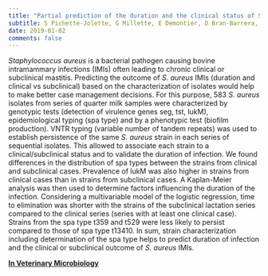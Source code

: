 ```yaml
---
title: "Partial prediction of the duration and the clinical status of Staphylococcus aureus bovine intramammary infections based on the phenotypic and genotypic analysis of isolates"
subtitle: S Pichette-Jolette, G Millette, E Demontier, D Bran-Barrera, M Cyrenne, C Ster, D Haine, G Keefe, F Malouin, JP Roy
date: 2019-01-02
comments: false
---
```


*Staphylococcus aureus* is a bacterial pathogen causing bovine intramammary
infections (IMIs) often leading to chronic clinical or subclinical mastitis.
Predicting the outcome of *S. aureus* IMIs (duration and clinical vs
subclinical) based on the characterization of isolates would help to make better
case management decisions.
For this purpose, 583 *S. aureus* isolates from series of quarter milk samples
were characterized by genotypic tests (detection of virulence genes seg, tst,
lukM), epidemiological typing (spa type) and by a phenotypic test (biofilm
production).
VNTR typing (variable number of tandem repeats) was used to establish
persistence of the same *S. aureus* strain in each series of sequential
isolates.
This allowed to associate each strain to a clinical/subclinical status and to
validate the duration of infection.
We found differences in the distribution of spa types between the strains from
clinical and subclinical cases.
Prevalence of lukM was also higher in strains from clinical cases than in
strains from subclinical cases.
A Kaplan-Meier analysis was then used to determine factors influencing the
duration of the infection.
Considering a multivariable model of the logistic regression, time to
elimination was shorter with the strains of the subclinical lactation series
compared to the clinical series (series with at least one clinical case).
Strains from the spa type t359 and t529 were less likely to persist compared to
those of spa type t13410.
In sum, strain characterization including determination of the spa type helps to
predict duration of infection and the clinical or subclinical outcome of *S.
aureus* IMIs.

[**In Veterinary Microbiology**](https://authors.elsevier.com/c/1YB621L~HfyPXi)
